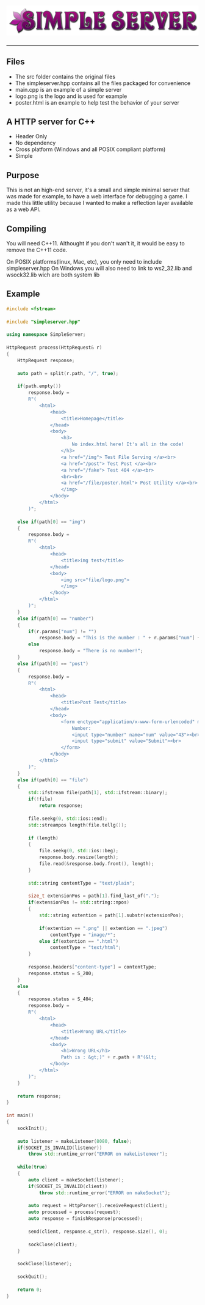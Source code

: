 # ![Simple Server](./logo.png)

---

## Files

* The src folder contains the original files
* The simpleserver.hpp contains all the files packaged for convenience
* main.cpp is an example of a simple server
* logo.png is the logo and is used for example
* poster.html is an example to help test the behavior of your server

## A HTTP server for C++

* Header Only
* No dependency
* Cross platform (Windows and all POSIX compliant platform)
* Simple

## Purpose

This is not an high-end server, it's a small and simple minimal server that was made for example, to have a web interface for debugging a game.
I made this little utility because I wanted to make a reflection layer available as a web API.

## Compiling

You will need C++11. Althought if you don't wan't it, it would be easy to remove the C++11 code.

On POSIX platforms(linux, Mac, etc), you only need to include simpleserver.hpp
On Windows you will also need to link to ws2_32.lib and wsock32.lib wich are both system lib


## Example

```cpp
#include <fstream>

#include "simpleserver.hpp"

using namespace SimpleServer;

HttpRequest process(HttpRequest& r)
{
    HttpRequest response;

    auto path = split(r.path, "/", true);

    if(path.empty())
        response.body =
        R"(
            <html>
                <head>
                    <title>Homepage</title>
                </head>
                <body>
                    <h3>
                        No index.html here! It's all in the code!
                    </h3>
                    <a href="/img"> Test File Serving </a><br>
                    <a href="/post"> Test Post </a><br>
                    <a href="/fake"> Test 404 </a><br>
                    <br><br>
                    <a href="/file/poster.html"> Post Utility </a><br>
                    </img>
                </body>
            </html>
        )";

    else if(path[0] == "img")
    {
        response.body =
        R"(
            <html>
                <head>
                    <title>img test</title>
                </head>
                <body>
                    <img src="file/logo.png">
                    </img>
                </body>
            </html>
        )";
    }
    else if(path[0] == "number")
    {
        if(r.params["num"] != "")
            response.body = "This is the number : " + r.params["num"] + "!";
        else
            response.body = "There is no number!";
    }
    else if(path[0] == "post")
    {
        response.body =
        R"(
            <html>
                <head>
                    <title>Post Test</title>
                </head>
                <body>
                    <form enctype="application/x-www-form-urlencoded" method="post" action="number">
                        Number:
                        <input type="number" name="num" value="43"><br>
                        <input type="submit" value="Submit"><br>
                    </form>
                </body>
            </html>
        )";
    }
    else if(path[0] == "file")
    {
        std::ifstream file(path[1], std::ifstream::binary);
        if(!file)
            return response;

        file.seekg(0, std::ios::end);
        std::streampos length(file.tellg());

        if (length)
        {
            file.seekg(0, std::ios::beg);
            response.body.resize(length);
            file.read(&response.body.front(), length);
        }

        std::string contentType = "text/plain";

        size_t extensionPos = path[1].find_last_of(".");
        if(extensionPos != std::string::npos)
        {
            std::string extention = path[1].substr(extensionPos);

            if(extention == ".png" || extention == ".jpeg")
                contentType = "image/*";
            else if(extention == ".html")
                contentType = "text/html";
        }

        response.headers["content-type"] = contentType;
        response.status = S_200;
    }
    else
    {
        response.status = S_404;
        response.body =
        R"(
            <html>
                <head>
                    <title>Wrong URL</title>
                </head>
                <body>
                    <h1>Wrong URL</h1>
                    Path is : &gt;)" + r.path + R"(&lt;
                </body>
            </html>
        )";
    }

    return response;
}

int main()
{
    sockInit();

    auto listener = makeListener(8080, false);
    if(SOCKET_IS_INVALID(listener))
        throw std::runtime_error("ERROR on makeListeneer");

    while(true)
    {
        auto client = makeSocket(listener);
        if(SOCKET_IS_INVALID(client))
            throw std::runtime_error("ERROR on makeSocket");

        auto request = HttpParser().receiveRequest(client);
        auto processed = process(request);
        auto response = finishResponse(processed);

        send(client, response.c_str(), response.size(), 0);

        sockClose(client);
    }

    sockClose(listener);

    sockQuit();

    return 0;
}
```
